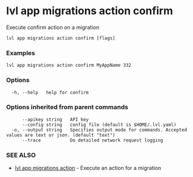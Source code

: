 # lvl app migrations action confirm

Execute confirm action on a migration

```
lvl app migrations action confirm [flags]
```

### Examples

```
lvl app migrations action confirm MyAppName 332
```

### Options

```
  -h, --help   help for confirm
```

### Options inherited from parent commands

```
      --apikey string   API key
      --config string   config file (default is $HOME/.lvl.yaml)
  -o, --output string   Specifies output mode for commands. Accepted values are text or json. (default "text")
      --trace           Do detailed network request logging
```

### SEE ALSO

* [lvl app migrations action](lvl_app_migrations_action.md)	 - Execute an action for a migration

